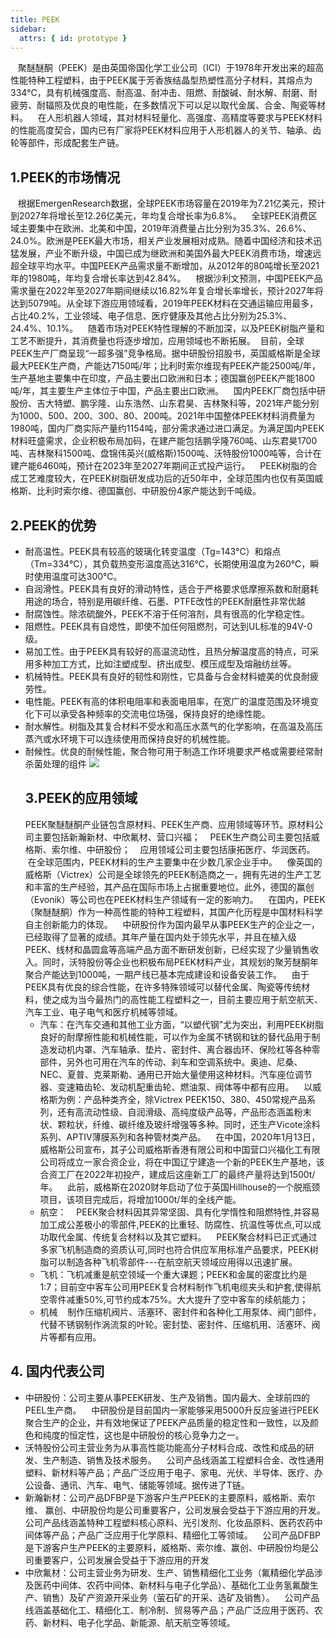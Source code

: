 ```yaml
---
title: PEEK
sidebar:
  attrs: { id: prototype }
---
```



   聚醚醚酮（PEEK）是由英国帝国化学工业公司（ICI）于1978年开发出来的超高性能特种工程塑料，由于PEEK属于芳香族结晶型热塑性高分子材料，其熔点为334℃，具有机械强度高、耐高温、耐冲击、阻燃、耐酸碱、耐水解、耐磨、耐疲劳、耐辐照及优良的电性能，在多数情况下可以足以取代金属、合金、陶瓷等材料。    在人形机器人领域，其对材料轻量化、高强度、高精度等要求与PEEK材料的性能高度契合，国内已有厂家将PEEK材料应用于人形机器人的关节、轴承、齿轮等部件，形成配套生产链。

## 1.PEEK的市场情况
   根据EmergenResearch数据，全球PEEK市场容量在2019年为7.21亿美元，预计到2027年将增长至12.26亿美元，年均复合增长率为6.8%。    全球PEEK消费区域主要集中在欧洲、北美和中国，2019年消费量占比分别为35.3%、26.6%、24.0%。欧洲是PEEK最大市场，相关产业发展相对成熟。随着中国经济和技术迅猛发展，产业不断升级，中国已成为继欧洲和美国外最大PEEK消费市场，增速远超全球平均水平。中国PEEK产品需求量不断增加，从2012年的80吨增长至2021年的1980吨，年均复合增长率达到42.84%。    根据沙利文预测，中国PEEK产品需求量在2022年至2027年期间继续以16.82%年复合增长率增长，预计2027年将达到5079吨。从全球下游应用领域看，2019年PEEK材料在交通运输应用最多，占比40.2%，工业领域、电子信息、医疗健康及其他占比分别为25.3%、24.4%、10.1%。    随着市场对PEEK特性理解的不断加深，以及PEEK树脂产量和工艺不断提升，其消费量也将逐步增加，应用领域也不断拓展。
 目前，全球PEEK生产厂商呈现“一超多强”竞争格局。据中研股份招股书，英国威格斯是全球最大PEEK生产商，产能达7150吨/年；比利时索尔维现有PEEK产能2500吨/年，生产基地主要集中在印度，产品主要出口欧洲和日本；德国赢创PEEK产能1800吨/年，其主要生产主体位于中国，产品主要出口欧洲。    国内PEEK厂商包括中研股份、吉大特塑、鹏孚隆、山东浩然、山东君昊、吉林聚科等，2021年产能分别为1000、500、200、300、80、200吨。2021年中国整体PEEK材料消费量为1980吨，国内厂商实际产量约1154吨，部分需求通过进口满足。为满足国内PEEK材料旺盛需求，企业积极布局加码，在建产能包括鹏孚隆760吨、山东君昊1700吨、吉林聚科1500吨、盘锦伟英兴(威格斯)1500吨、沃特股份1000吨等，合计在建产能6460吨，预计在2023年至2027年期间正式投产运行。    PEEK树脂的合成工艺难度较大，在PEEK树脂研发成功后的近50年中，全球范围内也仅有英国威格斯、比利时索尔维、德国赢创、中研股份4家产能达到千吨级。
## 2.PEEK的优势
* 耐高温性。PEEK具有较高的玻璃化转变温度（Tg=143℃）和熔点（Tm=334℃），其负载热变形温度高达316℃，长期使用温度为260℃，瞬时使用温度可达300℃。
* 自润滑性。PEEK具有良好的滑动特性，适合于严格要求低摩擦系数和耐磨耗用途的场合，特别是用碳纤维、石墨、PTFE改性的PEEK耐磨性非常优越
* 耐腐蚀性。除浓硫酸外，PEEK不溶于任何溶剂，具有很高的化学稳定性。
* 阻燃性。PEEK具有自熄性，即使不加任何阻燃剂，可达到UL标准的94V-0级。
* 易加工性。由于PEEK具有较好的高温流动性，且热分解温度高的特点，可采用多种加工方式，比如注塑成型、挤出成型、模压成型及熔融纺丝等。
* 机械特性。PEEK具有良好的韧性和刚性，它具备与合金材料媲美的优良耐疲劳性。
* 电性能。PEEK有高的体积电阻率和表面电阻率，在宽广的温度范围及环境变化下可以承受各种频率的交流电位场强，保持良好的绝缘性能。
* 耐水解性。树脂及其复合材料不受水和高压水蒸气的化学影响，在高温及高压蒸汽或水环境下可以连续使用而保持良好的机械性能。
* 耐候性。优良的耐候性能，聚合物可用于制造工作环境要求严格或需要经常耐杀菌处理的组件
  ![](https://nexmaker-profabx.oss-cn-hangzhou.aliyuncs.com/img/peek.png)
  ## 3.PEEK的应用领域
   PEEK聚醚醚酮产业链包含原材料、PEEK生产商、应用领域等环节。原材料公司主要包括新瀚新材、中欣氟材、营口兴福；    PEEK生产商公司主要包括威格斯、索尔维、中研股份；    应用领域公司主要包括康拓医疗、华润医药。    在全球范围内，PEEK材料的生产主要集中在少数几家企业手中。    像英国的威格斯（Victrex）公司是全球领先的PEEK制造商之一，拥有先进的生产工艺和丰富的生产经验，其产品在国际市场上占据重要地位。此外，德国的赢创（Evonik）等公司也在PEEK材料生产领域有一定的影响力。    在国内，PEEK（聚醚醚酮）作为一种高性能的特种工程塑料，其国产化历程是中国材料科学自主创新能力的体现。    中研股份作为国内最早从事PEEK生产的企业之一，已经取得了显著的成绩。其年产量在国内处于领先水平，并且在植入级PEEK、线材和晶圆盒等高端产品方面不断研发创新，已经实现了少量销售收入。同时，沃特股份等企业也积极布局PEEK材料产业，其规划的聚芳醚酮年聚合产能达到1000吨，一期产线已基本完成建设和设备安装工作。    由于PEEK具有优良的综合性能，在许多特殊领域可以替代金属、陶瓷等传统材料，使之成为当今最热门的高性能工程塑料之一，目前主要应用于航空航天、汽车工业、电子电气和医疗机械等领域。
   * 汽车：在汽车交通和其他工业方面，“以塑代钢”尤为突出，利用PEEK树脂良好的耐摩擦性能和机械性能，可以作为金属不锈钢和钛的替代品用于制造发动机内罩、汽车轴承、垫片、密封件、离合器齿环、保险杠等各种零部件，另外也可用在汽车的传动、刹车和空调系统中。奥迪、尼桑、NEC、夏普、克莱斯勒、通用已开始大量使用这种材料。汽车座位调节器、变速箱齿轮、发动机配重齿轮、燃油泵、阀体等中都有应用。    以威格斯为例：产品种类齐全，除Victrex PEEK150、380、450常规产品系列，还有高流动性级、自润滑级、高纯度级产品等，产品形态涵盖粉末状、颗粒状，纤维、碳纤维及玻纤增强等多种。同时，还生产Vicote涂料系列、APTIV薄膜系列和各种管材类产品。    在中国，2020年1月13日，威格斯公司宣布，其子公司威格斯香港有限公司和中国营口兴福化工有限公司将成立一家合资企业，将在中国辽宁建造一个新的PEEK生产基地，该合资工厂在2022年初投产，建成后这座新工厂的最终产量将达到1500t/年。    此前，威格斯在2020财年启动了位于英国Hillhouse的一个脱瓶颈项目，该项目完成后，将增加1000t/年的全线产能。
   * 航空：    PEEK聚合材料因其异常坚固、具有化学惰性和阻燃特性,并容易加工成公差极小的零部件,PEEK的比重轻、防腐性、抗温性等优点,可以成功取代金属、传统复合材料以及其它塑料。    PEEK聚合材料已正式通过多家飞机制造商的资质认可,同时也符合供应军用标准产品要求，PEEK树脂可以制造各种飞机零部件---在航空航天领域应用得以迅速扩展。
   * 飞机：飞机减重是航空领域一个重大课题；PEEK和金属的密度比约是1:7；目前空中客车公司用PEEK复合材料制作飞机电缆夹头和护套,使得航空零件减重50%,可节约成本75%。大大提升了空中客车的续航能力；
   * 机械    制作压缩机阀片、活塞环、密封件和各种化工用泵体、阀门部件，代替不锈钢制作涡流泵的叶轮。密封垫、密封件、压缩机用、活塞环、阀片等都有应用。
## 4. 国内代表公司
  * 中研股份：公司主要从事PEEK研发、生产及销售。国内最大、全球前四的PEEL生产商。    中研股份是目前国内一家能够采用5000升反应釜进行PEEK聚合生产的企业，并有效地保证了PEEK产品质量的稳定性和一致性，以及颜色和纯度的恒定性，这也是中研股份的核心竞争力之一。
  * 沃特股份公司主营业务为从事高性能功能高分子材料合成、改性和成品的研发、生产制造、销售及技术服务。    公司产品线涵盖工程塑料合金、改性通用塑料、新材料等产品；产品广泛应用于电子、家电、光伏、半导体、医疗、办公设备、通讯、汽车、电气、储能等领域。据传进了T链。
  * 新瀚新材：公司产品DFBP是下游客户生产PEEK的主要原料，威格斯、索尔维、 赢创、中研股份均是公司重要客户，公司发展会受益于下游应用的开发。公司产品线涵盖特种工程塑料核心原料、光引发剂、化妆品原料、医药农药中间体等产品；产品广泛应用于化学原料、精细化工等领域。    公司产品DFBP是下游客户生产PEEK的主要原料，威格斯、索尔维、赢创、中研股份均是公司重要客户，公司发展会受益于下游应用的开发
  * 中欣氟材：公司主营业务为研发、生产、销售精细化工业务（氟精细化学品涉及医药中间体、农药中间体、新材料与电子化学品）、基础化工业务氢氟酸生产、销售）及矿产资源开采业务（萤石矿的开采、选矿及销售）。    公司产品线涵盖基础化工、精细化工、制冷制、贸易等产品；产品广泛应用于医药、农药、新材料、电子化学品、新能源、航天航空等领域。